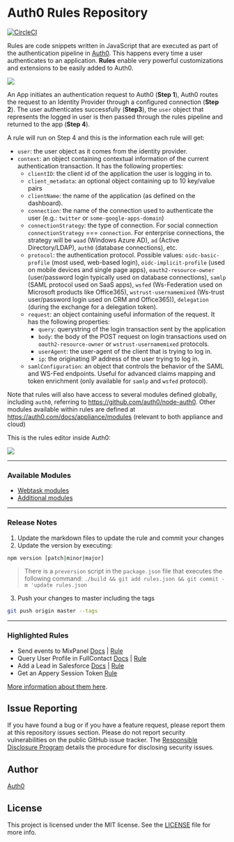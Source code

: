Auth0 Rules Repository
=====

[![CircleCI](https://circleci.com/gh/auth0/rules.svg?style=svg)](https://circleci.com/gh/auth0/rules)

Rules are code snippets written in JavaScript that are executed as part of the authentication pipeline in [Auth0](https://www.auth0.com). This happens every time a user authenticates to an application. __Rules__ enable very powerful customizations and extensions to be easily added to Auth0.

![](https://docs.google.com/drawings/d/16W_hTS_u2CeDFXkD2PlfituFl7b74EQ6HE_XYn3TdD0/pub?w=891&h=283)

An App initiates an authentication request to Auth0 (__Step 1__), Auth0 routes the request to an Identity Provider through a configured connection (__Step 2__). The user authenticates successfully (__Step3__), the `user` object that represents the logged in user is then passed through the rules pipeline and returned to the app (__Step 4__).

A rule will run on Step 4 and this is the information each rule will get:

* `user`: the user object as it comes from the identity provider.
* `context`: an object containing contextual information of the current authentication transaction. It has the following properties:
  * `clientID`: the client id of the application the user is logging in to.
  * `client_metadata`: an optional object containing up to 10 key/value pairs
  * `clientName`: the name of the application (as defined on the dashboard).
  * `connection`: the name of the connection used to authenticate the user (e.g.: `twitter` or `some-google-apps-domain`)
  * `connectionStrategy`: the type of connection. For social connection `connectionStrategy` === `connection`. For enterprise connections, the strategy will be `waad` (Windows Azure AD), `ad` (Active Directory/LDAP), `auth0` (database connections), etc.
  * `protocol`: the authentication protocol. Possible values: `oidc-basic-profile` (most used, web-based login), `oidc-implicit-profile` (used on mobile devices and single page apps), `oauth2-resource-owner` (user/password login typically used on database connections), `samlp` (SAML protocol used on SaaS apps), `wsfed` (Ws-Federation used on Microsoft products like Office365), `wstrust-usernamemixed` (Ws-trust user/password login used on CRM and Office365)), `delegation` (during the exchange for a delegation token).
  * `request`: an object containing useful information of the request. It has the following properties:
    * `query`: querystring of the login transaction sent by the application
    * `body`: the body of the POST request on login transactions used on `oauth2-resource-owner` or `wstrust-usernamemixed` protocols.
    * `userAgent`: the user-agent of the client that is trying to log in.
    * `ip`: the originating IP address of the user trying to log in.
  * `samlConfiguration`: an object that controls the behavior of the SAML and WS-Fed endpoints. Useful for advanced claims mapping and token enrichment (only available for `samlp` and `wsfed` protocol).

Note that rules will also have access to several modules defined globally, including `auth0`, referring to https://github.com/auth0/node-auth0. Other modules available within rules are defined at https://auth0.com/docs/appliance/modules (relevant to both appliance and cloud)

This is the rules editor inside Auth0:

![](http://cdn.auth0.com/docs/img/rules-editor.png)

---
### Available Modules

* [Webtask modules](https://tehsis.github.io/webtaskio-canirequire/)
* [Additional modules](https://auth0.com/docs/appliance/modules)

---
### Release Notes

1. Update the markdown files to update the rule and commit your changes
2. Update the version by executing:

 ```bash
 npm version [patch|minor|major]
 ```

 > There is a `preversion` script in the `package.json` file that executes the following command:  `./build && git add rules.json && git commit -m 'update rules.json`

3. Push your changes to master including the tags

 ```bash
 git push origin master --tags
 ```


---

### Highlighted Rules

* Send events to MixPanel [Docs](https://auth0.com/rules/mixpanel-track-event) | [Rule]( https://github.com/auth0/rules/blob/master/src/rules/mixpanel-track-event.js)
* Query User Profile in FullContact [Docs](https://auth0.com/rules/get-FullContact-profile) | [Rule](https://github.com/auth0/rules/blob/master/src/rules/get-fullcontact-profile.js)
* Add a Lead in Salesforce [Docs](https://auth0.com/rules/creates-lead-salesforce) | [Rule](https://github.com/auth0/rules/blob/master/src/rules/creates-lead-salesforce.js)
* Get an Appery Session Token [Rule](https://github.com/auth0/rules/blob/master/src/rules/appery.js)

[More information about them here](https://docs.auth0.com/rules).

## Issue Reporting

If you have found a bug or if you have a feature request, please report them at this repository issues section. Please do not report security vulnerabilities on the public GitHub issue tracker. The [Responsible Disclosure Program](https://auth0.com/whitehat) details the procedure for disclosing security issues.

## Author

[Auth0](auth0.com)

## License

This project is licensed under the MIT license. See the [LICENSE](LICENSE) file for more info.
